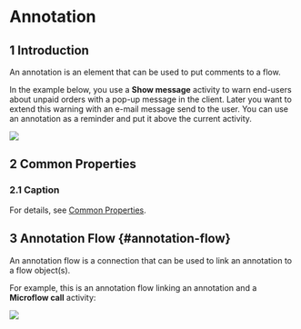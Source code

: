 # Annotation

## 1 Introduction

An annotation is an element that can be used to put comments to a flow.

In the example below, you use a **Show message** activity to warn end-users about unpaid orders with a pop-up message in the client. Later you want to extend this warning with an e-mail message send to the user. You can use an annotation as a reminder and put it above the current activity.

![](attachments/anotation/anotation.png)

## 2 Common Properties

### 2.1 Caption

For details, see [Common Properties](microflow-element-common-properties).

## 3 Annotation Flow {#annotation-flow}

An annotation flow is a connection that can be used to link an annotation to a flow object(s).

For example, this is an annotation flow linking an annotation and a **Microflow call** activity:

![](attachments/anotation/anotation-flow.png)